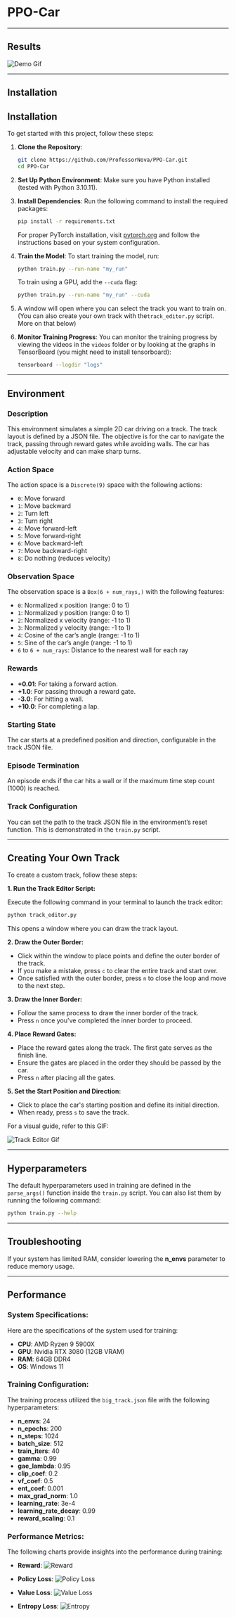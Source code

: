 # PPO-Car

---

## Results

![Demo Gif](https://github.com/ProfessorNova/PPO-Car/blob/main/docs/demo.gif)

---

## Installation

## Installation

To get started with this project, follow these steps:

1. **Clone the Repository**:
    ```bash
    git clone https://github.com/ProfessorNova/PPO-Car.git
    cd PPO-Car
    ```

2. **Set Up Python Environment**:
   Make sure you have Python installed (tested with Python 3.10.11).

3. **Install Dependencies**:
   Run the following command to install the required packages:
    ```bash
    pip install -r requirements.txt
    ```

   For proper PyTorch installation, visit [pytorch.org](https://pytorch.org/get-started/locally/) and follow the
   instructions based on your system configuration.
   
5. **Train the Model**:
   To start training the model, run:
    ```bash
    python train.py --run-name "my_run"
    ```
   To train using a GPU, add the `--cuda` flag:
    ```bash
    python train.py --run-name "my_run" --cuda
    
6. A window will open where you can select the track you want to train on.
   (You can also create your own track with the`track_editor.py` script. More on that below)
   
7. **Monitor Training Progress**:
   You can monitor the training progress by viewing the videos in the `videos` folder or by looking at the graphs in
   TensorBoard (you might need to install tensorboard):
    ```bash
    tensorboard --logdir "logs"
    ```

---

## Environment

### Description

This environment simulates a simple 2D car driving on a track. The track layout is defined by a JSON file. The objective is for the car to navigate the track, passing through reward gates while avoiding walls. The car has adjustable velocity and can make sharp turns.

### Action Space

The action space is a `Discrete(9)` space with the following actions:

- `0`: Move forward
- `1`: Move backward
- `2`: Turn left
- `3`: Turn right
- `4`: Move forward-left
- `5`: Move forward-right
- `6`: Move backward-left
- `7`: Move backward-right
- `8`: Do nothing (reduces velocity)

### Observation Space

The observation space is a `Box(6 + num_rays,)` with the following features:

- `0`: Normalized x position (range: 0 to 1)
- `1`: Normalized y position (range: 0 to 1)
- `2`: Normalized x velocity (range: -1 to 1)
- `3`: Normalized y velocity (range: -1 to 1)
- `4`: Cosine of the car’s angle (range: -1 to 1)
- `5`: Sine of the car’s angle (range: -1 to 1)
- `6` to `6 + num_rays`: Distance to the nearest wall for each ray

### Rewards

- **+0.01**: For taking a forward action.
- **+1.0**: For passing through a reward gate.
- **-3.0**: For hitting a wall.
- **+10.0**: For completing a lap.

### Starting State

The car starts at a predefined position and direction, configurable in the track JSON file.

### Episode Termination

An episode ends if the car hits a wall or if the maximum time step count (1000) is reached.

### Track Configuration

You can set the path to the track JSON file in the environment’s reset function. This is demonstrated in the `train.py` script.

---

## Creating Your Own Track

To create a custom track, follow these steps:

**1. Run the Track Editor Script:**

Execute the following command in your terminal to launch the track editor:

```bash
python track_editor.py
```

This opens a window where you can draw the track layout.

**2. Draw the Outer Border:**

- Click within the window to place points and define the outer border of the track.
- If you make a mistake, press `c` to clear the entire track and start over.
- Once satisfied with the outer border, press `n` to close the loop and move to the next step.

**3. Draw the Inner Border:**

- Follow the same process to draw the inner border of the track.
- Press `n` once you've completed the inner border to proceed.

**4. Place Reward Gates:**

- Place the reward gates along the track. The first gate serves as the finish line.
- Ensure the gates are placed in the order they should be passed by the car.
- Press `n` after placing all the gates.

**5. Set the Start Position and Direction:**

- Click to place the car's starting position and define its initial direction.
- When ready, press `s` to save the track.

For a visual guide, refer to this GIF:

![Track Editor Gif](https://github.com/ProfessorNova/PPO-Car/blob/main/docs/creating_track.gif)

---

## Hyperparameters

The default hyperparameters used in training are defined in the `parse_args()` function inside the `train.py` script. You can also list them by running the following command:

```bash
python train.py --help
```

---

## Troubleshooting

If your system has limited RAM, consider lowering the **n_envs** parameter to reduce memory usage.

---

## Performance

### System Specifications:

Here are the specifications of the system used for training:

- **CPU**: AMD Ryzen 9 5900X
- **GPU**: Nvidia RTX 3080 (12GB VRAM)
- **RAM**: 64GB DDR4
- **OS**: Windows 11

### Training Configuration:

The training process utilized the `big_track.json` file with the following hyperparameters:

- **n_envs**: 24
- **n_epochs**: 200
- **n_steps**: 1024
- **batch_size**: 512
- **train_iters**: 40
- **gamma**: 0.99
- **gae_lambda**: 0.95
- **clip_coef**: 0.2
- **vf_coef**: 0.5
- **ent_coef**: 0.001
- **max_grad_norm**: 1.0
- **learning_rate**: 3e-4
- **learning_rate_decay**: 0.99
- **reward_scaling**: 0.1

### Performance Metrics:

The following charts provide insights into the performance during training:

- **Reward**:
  ![Reward](https://github.com/ProfessorNova/PPO-Car/blob/main/docs/charts_avg_reward.svg)

- **Policy Loss**:
  ![Policy Loss](https://github.com/ProfessorNova/PPO-Car/blob/main/docs/losses_policy_loss.svg)

- **Value Loss**:
  ![Value Loss](https://github.com/ProfessorNova/PPO-Car/blob/main/docs/losses_value_loss.svg)

- **Entropy Loss**:
  ![Entropy](https://github.com/ProfessorNova/PPO-Car/blob/main/docs/losses_entropy.svg)
